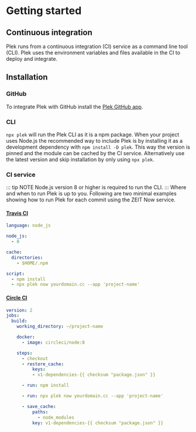 # Getting started

## Continuous integration
Plek runs from a continuous integration (CI) service as a command line tool (CLI). Plek uses the environment variables and files available in the CI to deploy and integrate.

## Installation
### GitHub
To integrate Plek with GitHub install the [Plek GitHub app](https://github.com/apps/plek).

### CLI
`npx plek` will run the Plek CLI as it is a npm package. When your project uses Node.js the recommended way to include Plek is by installing it as a development dependency with `npm install -D plek`. This way the version is pinned and the module can be cached by the CI service. Alternatively use the latest version and skip installation by only using `npx plek`.

### CI service
::: tip NOTE
Node.js version 8 or higher is required to run the CLI.
:::
Where and when to run Plek is up to you. Following are two minimal examples showing how to run Plek for each commit using the ZEIT Now service.

#### [Travis CI](https://travis-ci.com/)
```yaml
language: node_js

node_js:
  - 8

cache:
  directories:
    - $HOME/.npm

script:
  - npm install
  - npx plek now yourdomain.cc --app 'project-name'
```

#### [Circle CI](https://circleci.com/)
```yaml
version: 2
jobs:
  build:
    working_directory: ~/project-name

    docker:
      - image: circleci/node:8

    steps:
      - checkout
      - restore_cache:
          keys:
          - v1-dependencies-{{ checksum "package.json" }}

      - run: npm install

      - run: npx plek now yourdomain.cc --app 'project-name'

      - save_cache:
          paths:
            - node_modules
          key: v1-dependencies-{{ checksum "package.json" }}
```
